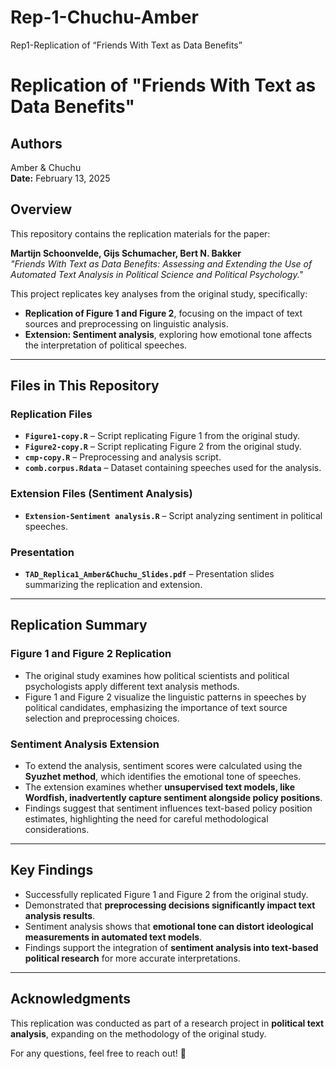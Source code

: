 # Rep-1-Chuchu-Amber
Rep1-Replication of “Friends With Text as Data Benefits”
# Replication of "Friends With Text as Data Benefits"

## Authors
Amber & Chuchu  
**Date:** February 13, 2025  

## Overview
This repository contains the replication materials for the paper:  

**Martijn Schoonvelde, Gijs Schumacher, Bert N. Bakker**  
*"Friends With Text as Data Benefits: Assessing and Extending the Use of Automated Text Analysis in Political Science and Political Psychology."*  

This project replicates key analyses from the original study, specifically:  
- **Replication of Figure 1 and Figure 2**, focusing on the impact of text sources and preprocessing on linguistic analysis.  
- **Extension: Sentiment analysis**, exploring how emotional tone affects the interpretation of political speeches.

---

## Files in This Repository
### **Replication Files**
- **`Figure1-copy.R`** – Script replicating Figure 1 from the original study.
- **`Figure2-copy.R`** – Script replicating Figure 2 from the original study.
- **`cmp-copy.R`** – Preprocessing and analysis script.  
- **`comb.corpus.Rdata`** – Dataset containing speeches used for the analysis.  

### **Extension Files (Sentiment Analysis)**
- **`Extension-Sentiment analysis.R`** – Script analyzing sentiment in political speeches.  

### **Presentation**
- **`TAD_Replica1_Amber&Chuchu_Slides.pdf`** – Presentation slides summarizing the replication and extension.  

---

## Replication Summary
### **Figure 1 and Figure 2 Replication**
- The original study examines how political scientists and political psychologists apply different text analysis methods.  
- Figure 1 and Figure 2 visualize the linguistic patterns in speeches by political candidates, emphasizing the importance of text source selection and preprocessing choices.

### **Sentiment Analysis Extension**
- To extend the analysis, sentiment scores were calculated using the **Syuzhet method**, which identifies the emotional tone of speeches.  
- The extension examines whether **unsupervised text models, like Wordfish, inadvertently capture sentiment alongside policy positions**.  
- Findings suggest that sentiment influences text-based policy position estimates, highlighting the need for careful methodological considerations.

---

## Key Findings
- Successfully replicated Figure 1 and Figure 2 from the original study.  
- Demonstrated that **preprocessing decisions significantly impact text analysis results**.  
- Sentiment analysis shows that **emotional tone can distort ideological measurements in automated text models**.  
- Findings support the integration of **sentiment analysis into text-based political research** for more accurate interpretations.

---

## Acknowledgments
This replication was conducted as part of a research project in **political text analysis**, expanding on the methodology of the original study.  

For any questions, feel free to reach out! 🚀
